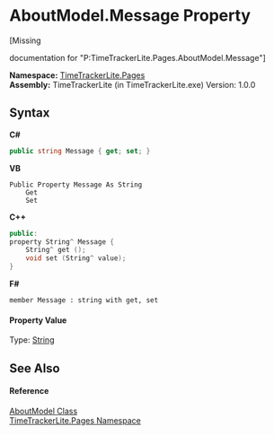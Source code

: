 # AboutModel.Message Property 
 

\[Missing <summary> documentation for "P:TimeTrackerLite.Pages.AboutModel.Message"\]

**Namespace:**&nbsp;<a href="be72919d-3e91-d5db-2c88-41279e953f1c">TimeTrackerLite.Pages</a><br />**Assembly:**&nbsp;TimeTrackerLite (in TimeTrackerLite.exe) Version: 1.0.0

## Syntax

**C#**<br />
``` C#
public string Message { get; set; }
```

**VB**<br />
``` VB
Public Property Message As String
	Get
	Set
```

**C++**<br />
``` C++
public:
property String^ Message {
	String^ get ();
	void set (String^ value);
}
```

**F#**<br />
``` F#
member Message : string with get, set

```


#### Property Value
Type: <a href="http://msdn2.microsoft.com/en-us/library/s1wwdcbf" target="_blank">String</a>

## See Also


#### Reference
<a href="bfed49df-4190-ef8c-46ac-7a1943864414">AboutModel Class</a><br /><a href="be72919d-3e91-d5db-2c88-41279e953f1c">TimeTrackerLite.Pages Namespace</a><br />
